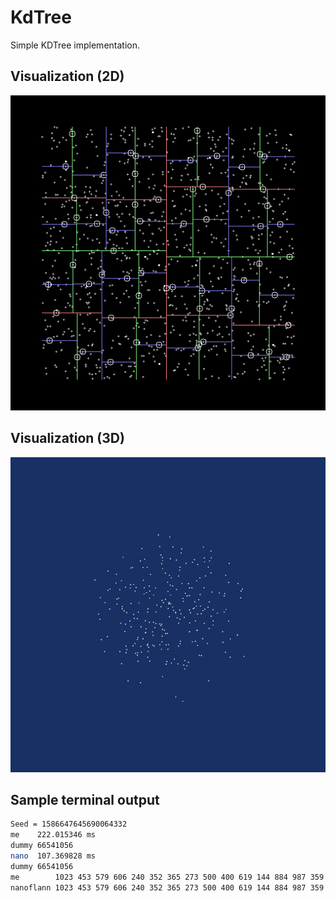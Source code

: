 # KdTree

Simple KDTree implementation.

## Visualization (2D)

![kdtree-2d](figs/kdtree.png)

## Visualization (3D)

![kdtree-3d](figs/kdtree.gif)

## Sample terminal output

```bash
Seed = 1586647645690064332
me    222.015346 ms
dummy 66541056
nano  107.369828 ms
dummy 66541056
me        1023 453 579 606 240 352 365 273 500 400 619 144 884 987 359 225 7
nanoflann 1023 453 579 606 240 352 365 273 500 400 619 144 884 987 359 225 7
```
